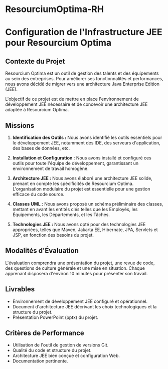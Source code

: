 # ResourciumOptima-RH
# Configuration de l'Infrastructure JEE pour Resourcium Optima

## Contexte du Projet

Resourcium Optima est un outil de gestion des talents et des équipements au sein des entreprises. Pour améliorer ses fonctionnalités et performances, nous avons décidé de migrer vers une architecture Java Enterprise Edition (JEE).

L'objectif de ce projet est de mettre en place l'environnement de développement JEE nécessaire et de concevoir une architecture JEE adaptée à Resourcium Optima.

## Missions

1. **Identification des Outils :** Nous avons identifié les outils essentiels pour le développement JEE, notamment des IDE, des serveurs d'application, des bases de données, etc.

2. **Installation et Configuration :** Nous avons installé et configuré ces outils pour toute l'équipe de développement, garantissant un environnement de travail homogène.

3. **Architecture JEE :** Nous avons élaboré une architecture JEE solide, prenant en compte les spécificités de Resourcium Optima. L'organisation modulaire du projet est essentielle pour une gestion efficace du code source.

4. **Classes UML :** Nous avons proposé un schéma préliminaire des classes, mettant en avant les entités clés telles que les Employés, les Équipements, les Départements, et les Tâches.

5. **Technologies JEE :** Nous avons opté pour des technologies JEE appropriées, telles que Maven, Jakarta EE, Hibernate, JPA, Servlets et JSP, en fonction des besoins du projet.

## Modalités d'Évaluation

L'évaluation comprendra une présentation du projet, une revue de code, des questions de culture générale et une mise en situation. Chaque apprenant disposera d'environ 10 minutes pour présenter son travail.

## Livrables

- Environnement de développement JEE configuré et opérationnel.
- Document d'architecture JEE décrivant les choix technologiques et la structure du projet.
- Présentation PowerPoint (pptx) du projet.

## Critères de Performance

- Utilisation de l'outil de gestion de versions Git.
- Qualité du code et structure du projet.
- Architecture JEE bien conçue et configuration Web.
- Documentation pertinente.
